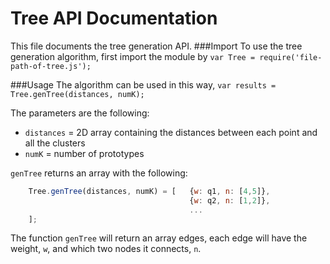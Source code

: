 # Tree API Documentation

This file documents the tree generation API. 
###Import
To use the tree generation algorithm, first import the module by ```var Tree = require('file-path-of-tree.js');```

###Usage
The algorithm can be used in this way, `var results = Tree.genTree(distances, numK);`

The parameters are the following: 

- `distances` = 2D array containing the distances between each point and all the clusters  
- `numK` = number of prototypes

`genTree` returns an array with the following: 
```Javascript
    Tree.genTree(distances, numK) = [   {w: q1, n: [4,5]},
                                        {w: q2, n: [1,2]},
                                        ...
    ];
```
The function `genTree` will return an array edges, each edge will have the weight, `w`, and which two nodes it connects, `n`. 
